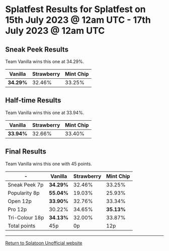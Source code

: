 # Splatfest Results for Splatfest on 15th July 2023 @ 12am UTC - 17th July 2023 @ 12am UTC

## Sneak Peek Results

Team Vanilla wins this one at 34.29%.

|**Vanilla**|Strawberry|Mint Chip|
| - | - | - |
| **34.29%** | 32.46% | 33.25% |

## Half-time Results

Team Vanilla wins this one at 33.94%.

|**Vanilla**|Strawberry|Mint Chip|
| - | - | - |
| **33.94%** | 32.66% | 33.40% |

## Final Results

Team Vanilla wins this one with 45 points.

|-|**Vanilla**|Strawberry|Mint Chip|
|-|-|-|-|
|Sneak Peek 7p|**34.29%**|32.46%|33.25%|
|Popularity 8p|**55.04%**|19.03%|25.93%|
|Open 12p|**33.90%**|32.76%|33.34%|
|Pro 12p|30.22%|34.65%|**35.13%**|
|Tri-Colour 18p|**34.13%**|32.00%|33.87%|
|Total points|45p|0p|12p|

---

[Return to Splatoon Unofficial website](https://experiencersinternational.github.io/splatoonunofficial)
